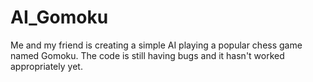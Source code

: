 # AI_Gomoku
Me and my friend is creating a simple AI playing a popular chess game named Gomoku. The code is still having bugs and it hasn't worked appropriately yet.
